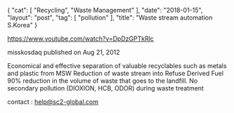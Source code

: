 {
   "cat": [
      "Recycling",
      "Waste Management"
   ],
   "date": "2018-01-15",
   "layout": "post",
   "tag": [
      "pollution"
   ],
   "title": "Waste stream automation S.Korea"
}

https://www.youtube.com/watch?v=DpDzGPTkRlc

misskosdaq published on Aug 21, 2012

Economical and effective separation of valuable recyclables such as metals and plastic from MSW
Reduction of waste stream into Refuse Derived Fuel
90% reduction in the volume of waste that goes to the landfill.
No secondary pollution (DIOXION, HCB, ODOR) during waste treatment

contact : help@sc2-global.com
